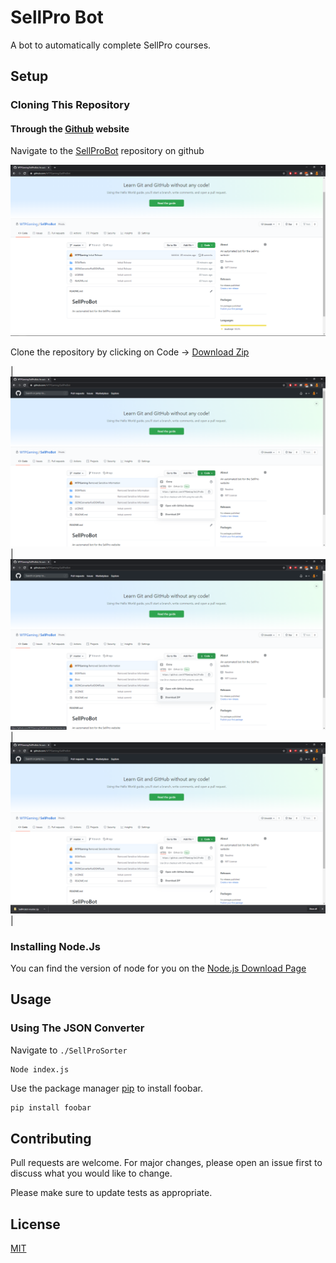 # SellPro Bot

A bot to automatically complete SellPro courses.

## Setup

### Cloning This Repository

#### Through the [Github](https://github.com/WTPGaming/SellProBot) website

Navigate to the [SellProBot](https://github.com/WTPGaming/SellProBot) repository on github

![Image of the SellProBot Github Page](https://github.com/WTPGaming/SellProBot/blob/master/Docs/SellProBotGithub.PNG)

Clone the repository by clicking on Code -> [Download Zip](https://github.com/WTPGaming/SellProBot/archive/master.zip)

|![Image of the SellProBot Github Page Clicking Code](https://github.com/WTPGaming/SellProBot/blob/master/Docs/SellProBotGithubCode.PNG)|![Image of the SellProBot Github Page Hovering On Download Zip](https://github.com/WTPGaming/SellProBot/blob/master/Docs/SellProBotGithubDownloadZip.PNG)|![Image of the SellProBot Github Page With Downloaded Zip](https://github.com/WTPGaming/SellProBot/blob/master/Docs/SellProBotGithubDownloadedZip.PNG)|

### Installing Node.Js

You can find the version of node for you on the [Node.js Download Page](https://nodejs.org/en/download/)

## Usage

### Using The JSON Converter

Navigate to ```./SellProSorter```

```batch
Node index.js
```

Use the package manager [pip](https://pip.pypa.io/en/stable/) to install foobar.

```bash
pip install foobar
```

## Contributing
Pull requests are welcome. For major changes, please open an issue first to discuss what you would like to change.

Please make sure to update tests as appropriate.

## License
[MIT](https://github.com/WTPGaming/SellProBot/blob/master/LICENSE)